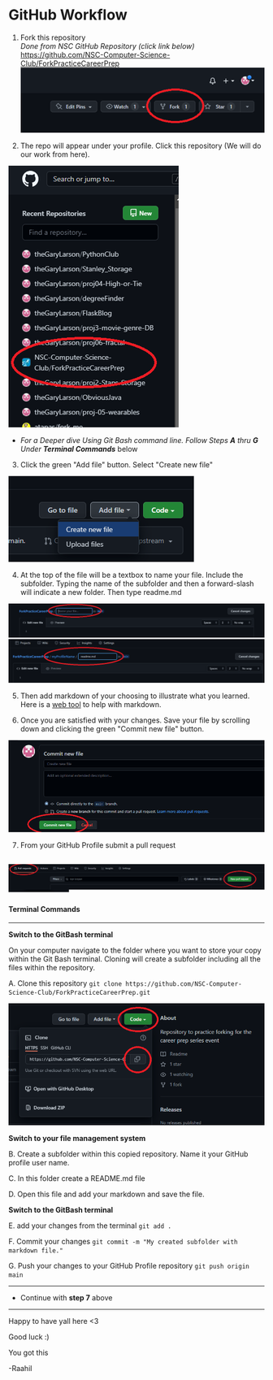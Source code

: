 
# GitHub Workflow

1. Fork this repository<br>
   *Done from NSC GitHub Repository (click link below)*  
   <a href="https://github.com/NSC-Computer-Science-Club/ForkPracticeCareerPrep" target="_blank">https://github.com/NSC-Computer-Science-Club/ForkPracticeCareerPrep</a>
   ![Highlighting Fork Button Location](readme_images/fork.png)


2. The repo will appear under your profile. Click this repository (We will do our work from here).

![](readme_images/myProfileRepo.png)


* *For a Deeper dive Using Git Bash command line. Follow Steps **A** thru **G** Under **Terminal Commands*** below

3. Click the green "Add file" button. Select "Create new file"

![](readme_images/Adding%20file%20from%20UI.png)

4. At the top of the file will be a textbox to name your file. Include the subfolder. Typing the name of the subfolder and then a forward-slash will indicate a new folder. Then type readme.md

![](readme_images/newFile.png)
![](readme_images/newFileWithFolder.png)

5. Then add markdown of your choosing to illustrate what you learned. Here is a <a href="https://stackedit.io" target="_blank">web tool</a> to help with markdown.

6. Once you are satisfied with your changes. Save your file by scrolling down and clicking the green "Commit new file" button.

![](readme_images/commit.png)

7. From your GitHub Profile submit a pull request

![](readme_images/pullRequest.png)
---
#### Terminal Commands
---
**Switch to the GitBash terminal**

On your computer navigate to the folder where you want to store your copy within the Git Bash terminal. Cloning will create a subfolder including all the files within the repository.

A. Clone this repository `git clone https://github.com/NSC-Computer-Science-Club/ForkPracticeCareerPrep.git`

![Highlighting Cloning option in GitHub](readme_images/clone.png)

**Switch to your file management system**


B. Create a subfolder within this copied repository. Name it your GitHub profile user name.

C. In this folder create a README.md file

D. Open this file and add your markdown and save the file.


**Switch to the GitBash terminal**


E. add your changes from the terminal `git add .`

F. Commit your changes `git commit -m "My created subfolder with markdown file."`

G. Push your changes to your GitHub Profile repository `git push origin main`

---
* Continue with **step 7** above
---

Happy to have yall here <3

Good luck :)

You got this

-Raahil
